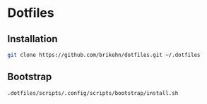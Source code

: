 # Dotfiles

## Installation

```sh
git clone https://github.com/brikehn/dotfiles.git ~/.dotfiles
```

## Bootstrap

```
.dotfiles/scripts/.config/scripts/bootstrap/install.sh
```
